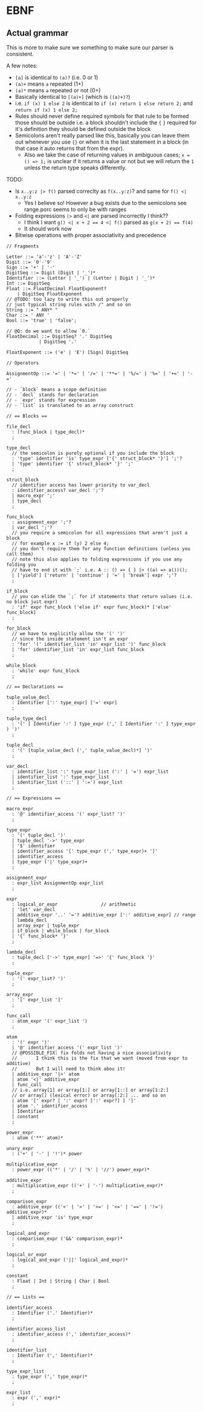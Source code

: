 # EBNF

## Actual grammar

This is more to make sure we something to make sure our parser is consistent.

A few notes:

- `[a]` is identical to `(a)?` (i.e. 0 or 1)
- `(a)+` means `a` repeated (1+)
- `(a)*` means `a` repeated or not (0+)
- Basically identical to `[(a)+]` (which is `((a)+)?`)
- i.e. `if (x) 1 else 2` is identical to `if (x) return 1 else return 2;` and `return if (x) 1 else 2;`
- Rules should never define required symbols for that rule to be formed those should be outside i.e. a block shouldn't include the `{` `}` required for it's definition they should be defined outside the block
- Semicolons aren't really parsed like this, basically you can leave them out whenever you use `{}` or when it is the last statement in a block (in that case it auto returns that from the expr).
  - Also we take the case of returning values in ambiguous cases; `x = () => 1;` is unclear if it returns a value or not but we will return the `1` unless the return type speaks differently.

TODO:

- Is `x..y:z |> f()` parsed correclty as `f(x..y:z)`? and same for `f() <| x..y:z`
  - Yes I believe so!  However a bug exists due to the semicolons see range.porc seems to only be with ranges
- Folding expressions `|>` and `<|` are parsed incorrectly I think??
  - I think I want `g() <| x + 2 == 4 <| f()` parsed as `g(x + 2) == f(4)`
  - It should work now
- Bitwise operations with proper associativity and precedence

```ebnf
// Fragments

Letter ::= 'a'-'z' | 'A'-'Z'
Digit ::= '0'-'9'
Sign ::= '+' | '-'
DigitSeq ::= Digit (Digit | '_')*
Identifier ::= (Letter | '_') | (Letter | Digit | '_')*
Int ::= DigitSeq
Float ::= FloatDecimal FloatExponent?
    | DigitSeq FloatExponent
// @TODO: too lazy to write this out properly
// just typical string rules with /" and so on
String ::= " ANY* "
Char ::= ' ANY '
Bool ::= 'true' | 'false';

// @Q: do we want to allow `0.`
FloatDecimal ::= DigitSeq? '.' DigitSeq
            | DigitSeq '.'

FloatExponent ::= ('e' | 'E') [Sign] DigitSeq

// Operators

AssignmentOp ::= '=' | '*=' | '/=' | '**=' | '%/=' | '%=' | '+=' | '-='

// - `block` means a scope definition
// - `decl` stands for declaration
// - `expr` stands for expression
// - `list` is translated to an array construct

// == Blocks ==

file_decl
  : (func_block | type_decl)*
  ;

type_decl
  // the semicolon is purely optional if you include the block
  : 'type' identifier 'is' type_expr ['{' struct_block* '}'] ';'?
  | 'type' identifier '{' struct_block* '}' ';'
  ;

struct_block
  // identifier access has lower priority to var_decl
  : identifier_access? var_decl ';'?
  | macro_expr ';'
  | type_decl
  ;

func_block
  : assignment_expr ';'?
  | var_decl ';'?
  // you require a semicolon for all expressions that aren't just a block
  // for example x := if (y) 2 else 4;
  // you don't require them for any function definitions (unless you call them)
  // note this also applies to folding expressions if you use any folding you
  // have to end it with `;` i.e. A :: () => { } |> ((a) => a())();
  | ['yield'] ['return' | 'continue' | '=' | 'break'] expr ';'?
  ;

if_block
  // you can elide the `;` for if statements that return values (i.e. no block just expr)
  : 'if' expr func_block ('else if' expr func_block)* ['else' func_block]
  ;

for_block
  // we have to explicitly allow the '(' ')'
  // since the inside statement isn't an expr
  : 'for' '(' identifier_list 'in' expr_list ')' func_block
  | 'for' identifier_list 'in' expr_list func_block
  ;

while_block
  : 'while' expr func_block
  ;

// == Declarations ==

tuple_value_decl
  : Identifier [':' type_expr] ['=' expr]
  ;

tuple_type_decl
  : '(' [ Identifier ':' ] type_expr (',' [ Identifier ':' ] type_expr ) ')'
  ;

tuple_decl
  : '(' [tuple_value_decl (',' tuple_value_decl)*] ')'
  ;

var_decl
  : identifier_list ':' type_expr_list (':' | '=') expr_list
  | identifier_list ':' type_expr_list
  | identifier_list ('::' | ':=') expr_list
  ;

// == Expressions ==

macro_expr
  : '@' identifier_access '(' expr_list? ')'
  ;

type_expr
  : '(' tuple_decl ')'
  | tuple_decl '->' type_expr
  | '$' identifier
  | identifier_access '[' type_expr (',' type_expr)+ ']'
  | identifier_access
  | type_expr ('|' type_expr)+
  ;

assignment_expr
  : expr_list AssignmentOp expr_list
  ;

expr
  : logical_or_expr                // arithmetic
  | 'let' var_decl
  | additive_expr '..' '='? additive_expr [':' additive_expr] // range
  | lambda_decl
  | array_expr | tuple_expr
  | if_block | while_block | for_block
  | '{' func_block* '}'
  ;

lambda_decl
  : tuple_decl ['->' type_expr] '=>' '{' func_block '}'
  ;

tuple_expr
  : '(' expr_list? ')'
  ;

array_expr
  : '[' expr_list ']'
  ;

func_call
  : atom_expr '(' expr_list ')
  ;

atom
  : '(' expr ')'
  | '@' identifier_access '(' expr_list ')'
  // @POSSIBLE_FIX: fix folds not having a nice associativity
  //       I think this is the fix that we want (moved from expr to additive)
  //       But I will need to think abou it!
  | additive_expr '|>' atom
  | atom '<|' additive_expr
  | func_call
  // i.e. array[1] or array[1:] or array[1::] or array[1:2:]
  // or array[] (lexical error) or array[:2:] ... and so on
  | atom '[' expr? [ ':' expr? [':' expr?] ] ']'
  | atom '.' identifier_access
  | Identifier
  | constant
  ;

power_expr
  : atom ('**' atom)*

unary_expr
  : ('+' | '-' | '!')* power

multiplicative_expr
  : power_expr (('*' | '/' | '%' | '//') power_expr)*

additive_expr
  : multiplicative_expr (('+' | '-') multiplicative_expr)*
  ;

comparison_expr
  : additive_expr (('<' | '>' | '>=' | '<=' | '==' | '!=') additive_expr)*
  | additive_expr 'is' type_expr
  ;

logical_and_expr
  : comparison_expr ('&&' comparison_expr)*
  ;

logical_or_expr
  : logical_and_expr ('||' logical_and_expr)*
  ;

constant
  : Float | Int | String | Char | Bool
  ;

// == Lists ==

identifier_access
  : Identifier ('.' Identifier)*
  ;

identifier_access_list
  : identifier_access (',' identifier_access)*
  ;

identifier_list
  : Identifier (',' Identifier)*
  ;

type_expr_list
  : type_expr (',' type_expr)*
  ;

expr_list
  : expr (',' expr)*
  ;
```
